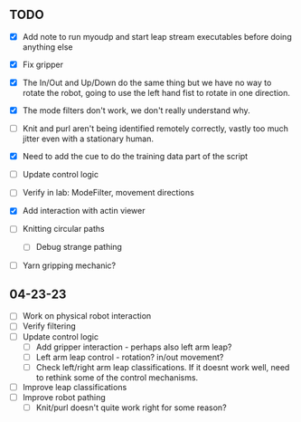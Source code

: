 ## TODO

- [x] Add note to run myoudp and start leap stream executables before doing anything else
- [x] Fix gripper
- [x] The In/Out and Up/Down do the same thing but we have no way to rotate the robot, going to use the left hand fist to rotate in one direction.
- [x] The mode filters don't work, we don't really understand why. 
- [ ] Knit and purl aren't being identified remotely correctly, vastly too much jitter even with a stationary human.
- [x] Need to add the cue to do the training data part of the script
- [ ] Update control logic
- [ ] Verify in lab: ModeFilter, movement directions
- [x] Add interaction with actin viewer
- [ ] Knitting circular paths
    - [ ] Debug strange pathing
- [ ] Yarn gripping mechanic?


## 04-23-23
- [ ] Work on physical robot interaction
- [ ] Verify filtering
- [ ] Update control logic
    - [ ] Add gripper interaction - perhaps also left arm leap?
    - [ ] Left arm leap control - rotation? in/out movement?
    - [ ] Check left/right arm leap classifications. If it doesnt work well, need to rethink some of the control mechanisms.
- [ ] Improve leap classifications
- [ ] Improve robot pathing
    - [ ] Knit/purl doesn't quite work right for some reason?